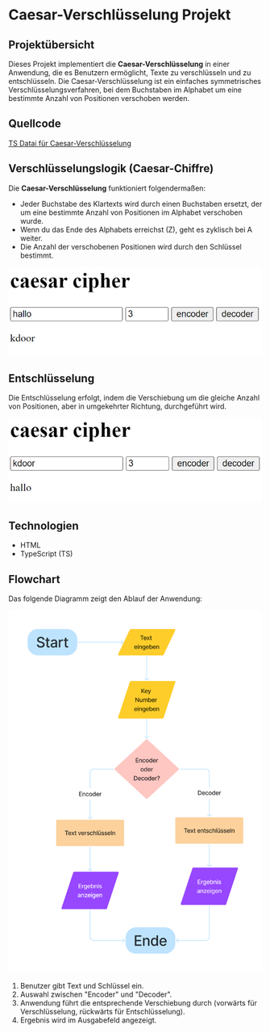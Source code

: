 # Caesar-Verschlüsselung Projekt

## Projektübersicht

Dieses Projekt implementiert die **Caesar-Verschlüsselung** in einer Anwendung, die es Benutzern ermöglicht, Texte zu verschlüsseln und zu entschlüsseln. Die Caesar-Verschlüsselung ist ein einfaches symmetrisches Verschlüsselungsverfahren, bei dem Buchstaben im Alphabet um eine bestimmte Anzahl von Positionen verschoben werden.

## Quellcode

[TS Datai für Caesar-Verschlüsselung](https://github.com/manonsfoto/Project-TS-Caesar_cipher/blob/main/src/caesar_cipher/caesar_cipher.ts)

## Verschlüsselungslogik (Caesar-Chiffre)

Die **Caesar-Verschlüsselung** funktioniert folgendermaßen:

- Jeder Buchstabe des Klartexts wird durch einen Buchstaben ersetzt, der um eine bestimmte Anzahl von Positionen im Alphabet verschoben wurde.
- Wenn du das Ende des Alphabets erreichst (Z), geht es zyklisch bei A weiter.
- Die Anzahl der verschobenen Positionen wird durch den Schlüssel bestimmt.

![encoder](<./src/caesar_cipher/img/caesar_cipher(2).png>)

## Entschlüsselung

Die Entschlüsselung erfolgt, indem die Verschiebung um die gleiche Anzahl von Positionen, aber in umgekehrter Richtung, durchgeführt wird.

![decoder](<./src/caesar_cipher/img/caesar_cipher(1).png>)

## Technologien

- HTML
- TypeScript (TS)

## Flowchart

Das folgende Diagramm zeigt den Ablauf der Anwendung:

![Flowchart](./src/caesar_cipher/img/flowchart.jpg)

1. Benutzer gibt Text und Schlüssel ein.
2. Auswahl zwischen "Encoder" und "Decoder".
3. Anwendung führt die entsprechende Verschiebung durch (vorwärts für Verschlüsselung, rückwärts für Entschlüsselung).
4. Ergebnis wird im Ausgabefeld angezeigt.
